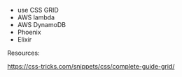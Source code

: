 - use CSS GRID
- AWS lambda
- AWS DynamoDB
- Phoenix
- Elixir

Resources:

https://css-tricks.com/snippets/css/complete-guide-grid/
